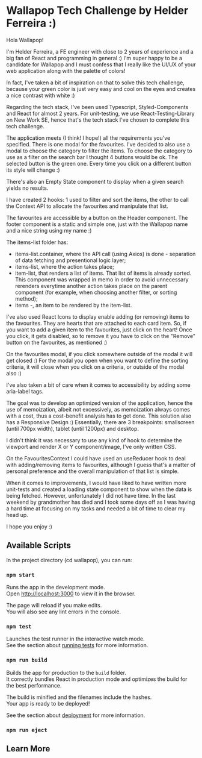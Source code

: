 # Wallapop Tech Challenge by Helder Ferreira :)

Hola Wallapop!

I'm Helder Ferreira, a FE engineer with close to 2 years of experience and a big fan of React and programming in general :)
I'm super happy to be a candidate for Wallapop and I must confess that I really like the UI/UX of your web application along with the palette of colors! 

In fact, I've taken a bit of inspiration on that to solve this tech challenge, because your green color is just very easy and cool on the eyes and creates a nice contrast with white :)

Regarding the tech stack, I've been used Typescript, Styled-Components and React for almost 2 years. For unit-testing, we use React-Testing-Library on New Work SE, hence that's the tech stack I've chosen to complete this tech challenge.

The application meets (I think! I hope!) all the requirements you've specified. There is one modal for the favourites.
I've decided to also use a modal to choose the category to filter the items.
To choose the category to use as a filter on the search bar I thought 4 buttons would be ok. The selected button is the green one. Every time you click on a different button its style will change :)

There's also an Empty State component to display when a given search yields no results.

I have created 2 hooks: 1 used to filter and sort the items, the other to call the Context API to allocate the favourites and manipulate that list.

The favourites are accessible by a button on the Header component.
The footer component is a static and simple one, just with the Wallapop name and a nice string using my name :)

The items-list folder has:
- items-list.container, where the API call (using Axios) is done - separation of data fetching and presentional logic layer;
- items-list, where the action takes place;
- item-list, that renders a list of items. That list of items is already sorted. This component was wrapped in memo in order to avoid unnecessary rerenders everytime another action takes place on the parent component (for example, when choosing another filter, or sorting method);
- items -, an item to be rendered by the item-list.

I've also used React Icons to display enable adding (or removing) items to the favourites. They are hearts that are attached to each card item. So, if you want to add a given item to the favourites, just click on the heart! Once you click, it gets disabled, so to remove it you have to click on the "Remove" button on the favourites, as mentioned :)

On the favourites modal, if you click somewhere outside of the modal it will get closed :)
For the modal you open when you want to define the sorting criteria, it will close when you click on a criteria, or outside of the modal also :)

I've also taken a bit of care when it comes to accessibility by adding some aria-label tags.

The goal was to develop an optimized version of the application, hence the use of memoization, albeit not excessively, as memoization always comes with a cost, thus a cost-benefit analysis has to get done.
This solution also has a Responsive Design :)
Essentially, there are 3 breakpoints: smallscreen (until 700px width), tablet (until 1200px) and desktop.

I didn't think it was necessary to use any kind of hook to determine the viewport and render X or Y component/image, I've only written CSS.

On the FavouritesContext I could have used an useReducer hook to deal with adding/removing items to favourites, although I guess that's a matter of personal preference and the overall manipulation of that list is simple.

When it comes to improvements, I would have liked to have written more unit-tests and created a loading state component to show when the data is being fetched.
However, unfortunately I did not have time. In the last weekend by grandmother has died and I took some days off as I was having a hard time at focusing on my tasks and needed a bit of time to clear my head up.

I hope you enjoy :)

## Available Scripts

In the project directory (cd wallapop), you can run:

### `npm start`

Runs the app in the development mode.\
Open [http://localhost:3000](http://localhost:3000) to view it in the browser.

The page will reload if you make edits.\
You will also see any lint errors in the console.

### `npm test`

Launches the test runner in the interactive watch mode.\
See the section about [running tests](https://facebook.github.io/create-react-app/docs/running-tests) for more information.

### `npm run build`

Builds the app for production to the `build` folder.\
It correctly bundles React in production mode and optimizes the build for the best performance.

The build is minified and the filenames include the hashes.\
Your app is ready to be deployed!

See the section about [deployment](https://facebook.github.io/create-react-app/docs/deployment) for more information.

### `npm run eject`


## Learn More


